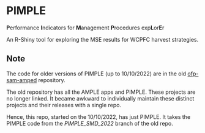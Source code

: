 # PIMPLE

**P**erformance **I**ndicators for **M**anagement **P**rocedures exp**L**or**E**r

An R-Shiny tool for exploring the MSE results for WCPFC harvest strategies.

## Note

The code for older versions of PIMPLE (up to 10/10/2022) are in the old [ofp-sam-amped](https://github.com/PacificCommunity/ofp-sam-amped) repository.

The old repository has all the AMPLE apps and PIMPLE. These projects are no longer linked.
It became awkward to individually maintain these distinct projects and their releases with a single repo.

Hence, this repo, started on the 10/10/2022, has just PIMPLE. It takes the PIMPLE code from the *PIMPLE_SMD_2022* branch of the old repo.
